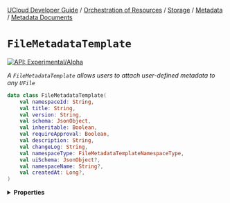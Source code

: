 [UCloud Developer Guide](/docs/developer-guide/README.md) / [Orchestration of Resources](/docs/developer-guide/orchestration/README.md) / [Storage](/docs/developer-guide/orchestration/storage/README.md) / [Metadata](/docs/developer-guide/orchestration/storage/metadata/README.md) / [Metadata Documents](/docs/developer-guide/orchestration/storage/metadata/documents.md)

# `FileMetadataTemplate`


[![API: Experimental/Alpha](https://img.shields.io/static/v1?label=API&message=Experimental/Alpha&color=orange&style=flat-square)](/docs/developer-guide/core/api-conventions.md)


_A `FileMetadataTemplate` allows users to attach user-defined metadata to any `UFile`_

```kotlin
data class FileMetadataTemplate(
    val namespaceId: String,
    val title: String,
    val version: String,
    val schema: JsonObject,
    val inheritable: Boolean,
    val requireApproval: Boolean,
    val description: String,
    val changeLog: String,
    val namespaceType: FileMetadataTemplateNamespaceType,
    val uiSchema: JsonObject?,
    val namespaceName: String?,
    val createdAt: Long?,
)
```

<details>
<summary>
<b>Properties</b>
</summary>

<details>
<summary>
<code>namespaceId</code>: <code><code><a href='https://kotlinlang.org/api/latest/jvm/stdlib/kotlin/-string/'>String</a></code></code> The ID of the namespace that this template belongs to
</summary>





</details>

<details>
<summary>
<code>title</code>: <code><code><a href='https://kotlinlang.org/api/latest/jvm/stdlib/kotlin/-string/'>String</a></code></code> The title of this template. It does not have to be unique.
</summary>





</details>

<details>
<summary>
<code>version</code>: <code><code><a href='https://kotlinlang.org/api/latest/jvm/stdlib/kotlin/-string/'>String</a></code></code> Version identifier for this version. It must be unique within a single template group.
</summary>





</details>

<details>
<summary>
<code>schema</code>: <code><code><a href='https://kotlin.github.io/kotlinx.serialization/kotlinx-serialization-json/kotlinx-serialization-json/kotlinx.serialization.json/-json-object/index.html'>JsonObject</a></code></code> JSON-Schema for this document
</summary>





</details>

<details>
<summary>
<code>inheritable</code>: <code><code><a href='https://kotlinlang.org/api/latest/jvm/stdlib/kotlin/-boolean/'>Boolean</a></code></code> Makes this template inheritable by descendants of the file that the template is attached to
</summary>





</details>

<details>
<summary>
<code>requireApproval</code>: <code><code><a href='https://kotlinlang.org/api/latest/jvm/stdlib/kotlin/-boolean/'>Boolean</a></code></code> If `true` then a user with `ADMINISTRATOR` rights must approve all changes to metadata
</summary>





</details>

<details>
<summary>
<code>description</code>: <code><code><a href='https://kotlinlang.org/api/latest/jvm/stdlib/kotlin/-string/'>String</a></code></code> Description of this template. Markdown is supported.
</summary>





</details>

<details>
<summary>
<code>changeLog</code>: <code><code><a href='https://kotlinlang.org/api/latest/jvm/stdlib/kotlin/-string/'>String</a></code></code> A description of the change since last version. Markdown is supported.
</summary>





</details>

<details>
<summary>
<code>namespaceType</code>: <code><code><a href='#filemetadatatemplatenamespacetype'>FileMetadataTemplateNamespaceType</a></code></code>
</summary>





</details>

<details>
<summary>
<code>uiSchema</code>: <code><code><a href='https://kotlin.github.io/kotlinx.serialization/kotlinx-serialization-json/kotlinx-serialization-json/kotlinx.serialization.json/-json-object/index.html'>JsonObject</a>?</code></code>
</summary>





</details>

<details>
<summary>
<code>namespaceName</code>: <code><code><a href='https://kotlinlang.org/api/latest/jvm/stdlib/kotlin/-string/'>String</a>?</code></code>
</summary>





</details>

<details>
<summary>
<code>createdAt</code>: <code><code><a href='https://kotlinlang.org/api/latest/jvm/stdlib/kotlin/-long/'>Long</a>?</code></code>
</summary>





</details>



</details>


